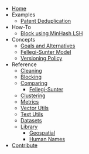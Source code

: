 * [Home](index.md)
* Examples
    * [Patent Deduplication](examples/patent_deduplication.ipynb)
* How-To
    * [Block using MinHash LSH](howto/lsh.ipynb)
* Concepts
    * [Goals and Alternatives](concepts/goals_and_alternatives.md)
    * [Fellegi-Sunter Model](concepts/fs.md)
    * [Versioning Policy](concepts/versioning.md)
* Reference
    * [Cleaning](reference/clean.md)
    * [Blocking](reference/block.md)
    * [Comparing](reference/compare.md)
        * [Fellegi-Sunter](reference/fs.md)
    * [Clustering](reference/cluster.md)
    * [Metrics](reference/metrics.md)
    * [Vector Utils](reference/vectors.md)
    * [Text Utils](reference/text.md)
    * [Datasets](reference/datasets.md)
    * [Library](reference/lib/index.md)
        * [Geospatial](reference/lib/geo.md)
        * [Human Names](reference/lib/name.md)
* [Contribute](contributing.md)
